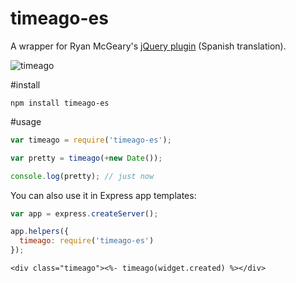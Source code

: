 # timeago-es

A wrapper for Ryan McGeary's [jQuery plugin](http://timeago.yarp.com/) (Spanish translation).

![timeago](http://i.imgur.com/W1Zwy.png)

#install

    npm install timeago-es

#usage

````javascript
var timeago = require('timeago-es');

var pretty = timeago(+new Date());

console.log(pretty); // just now
````

You can also use it in Express app templates:

````javascript
var app = express.createServer();

app.helpers({
  timeago: require('timeago-es')
});
````

````ejs
<div class="timeago"><%- timeago(widget.created) %></div>
````

